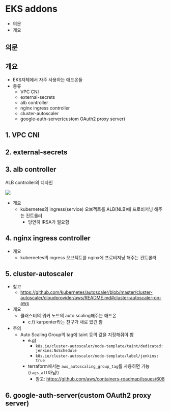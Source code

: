 # EKS addons

- 의문
- 개요

## 의문

## 개요

- EKS자체에서 자주 사용하는 애드온들
- 종류
  - VPC CNI
  - external-secrets
  - alb controller
  - nginx ingress controller
  - cluster-autoscaler
  - google-auth-server(custom OAuth2 proxy server)

## 1. VPC CNI

## 2. external-secrets

## 3. alb controller

ALB controller의 디자인

![](./images/add_ons/alb-design1.png)

- 개요
  - kubernetes의 ingress(service) 오브젝트를 ALB(NLB)에 프로비저닝 해주는 컨트롤러
    - 당연히 IRSA가 필요함

## 4. nginx ingress controller

- 개요
  - kubernetes의 ingress 오브젝트를 nginx에 프로비저닝 해주는 컨트롤러

## 5. cluster-autoscaler

- 참고
  - https://github.com/kubernetes/autoscaler/blob/master/cluster-autoscaler/cloudprovider/aws/README.md#cluster-autoscaler-on-aws
- 개요
  - 클러스터의 워커 노드의 auto scaling해주는 애드온
    - c.f) karpenter라는 친구가 새로 있긴 함
- 주의
  - Auto Scaling Group의 tag에 taint 등의 값을 지정해줘야 함
    - e.g)
      - `k8s.io/cluster-autoscaler/node-template/taint/dedicated:	jenkins:NoSchedule`
      - `k8s.io/cluster-autoscaler/node-template/label/jenkins:	true`
    - terraform에서는 `aws_autoscaling_group_tag`를 사용하면 가능(`tags_all`아님!)
      - 참고: https://github.com/aws/containers-roadmap/issues/608

## 6. google-auth-server(custom OAuth2 proxy server)
